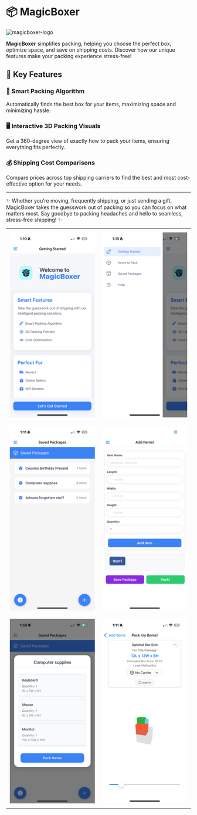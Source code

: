 # 📦 MagicBoxer

![magicboxer-logo](https://user-images.githubusercontent.com/107427242/203152605-efeeb449-2a52-49ea-8549-3a0418538e90.png)

**MagicBoxer** simplifies packing, helping you choose the perfect box, optimize space, and save on shipping costs. Discover how our unique features make your packing experience stress-free!

## 🚀 Key Features

### 🧠 Smart Packing Algorithm

Automatically finds the best box for your items, maximizing space and minimizing hassle.

### 🖥️ Interactive 3D Packing Visuals

Get a 360-degree view of exactly how to pack your items, ensuring everything fits perfectly.

### 💰 Shipping Cost Comparisons

Compare prices across top shipping carriers to find the best and most cost-effective option for your needs.

---

✨ Whether you’re moving, frequently shipping, or just sending a gift, MagicBoxer takes the guesswork out of packing so you can focus on what matters most. Say goodbye to packing headaches and hello to seamless, stress-free shipping! ✨

<table>
  <tr>
    <td style="padding: 10px;"><img src="/demo/1.PNG" alt="1" width="400"/></td>
    <td style="padding: 10px;"><img src="/demo/2.PNG" alt="2" width="400"/></td>
  </tr>
  <tr>
    <td style="padding: 10px;"><img src="/demo/3.PNG" alt="3" width="400"/></td>
    <td style="padding: 10px;"><img src="/demo/FormPage.jpeg" alt="FormPage" width="400"/></td>
  </tr>
  <tr>
    <td style="padding: 10px;"><img src="/demo/5.PNG" alt="5" width="400"/></td>
    <td style="padding: 10px;"><img src="/demo/4.PNG" alt="4" width="400"/></td>
  </tr>
</table>
